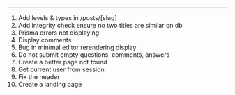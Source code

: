 ********
1. Add levels & types in /posts/[slug]
2. Add integrity check ensure no two titles are similar on db
3. Prisma errors not displaying
4. Display comments
5. Bug in minimal editor rerendering display
6. Do not submit empty questions, comments, answers
7. Create a better page not found
8. Get current user from session
9. Fix the header
10. Create a landing page